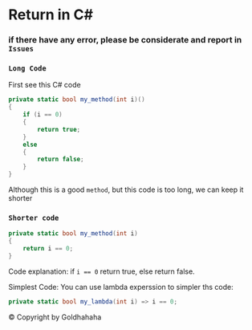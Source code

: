 # Return in C#
### if there have any error, please be considerate and report in `Issues`
### `Long Code`

First see this C# code
```cs
private static bool my_method(int i)()
{
    if (i == 0)
    {
        return true;
    }
    else
    {
        return false;
    }
}
```
Although this is a good `method`, but this code is too long, we can keep it shorter
### `Shorter code`
```cs
private static bool my_method(int i)
{
    return i == 0;
}
```
Code explanation:
if `i == 0` return true, else return false.

Simplest Code:
You can use lambda experssion to simpler ths code:
```cs
private static bool my_lambda(int i) => i == 0;
```
</a>
© Copyright by Goldhahaha
